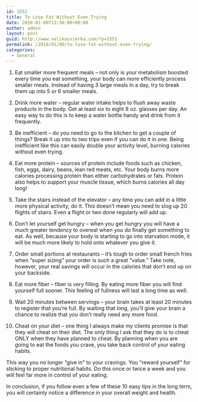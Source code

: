 ```yaml
---
id: 1551
title: To Lose Fat Without Even Trying
date: 2016-01-08T13:56:00+00:00
author: admin
layout: post
guid: http://www.velikazvjerka.com/?p=1551
permalink: /2016/01/08/to-lose-fat-without-even-trying/
categories:
  - General
---
```

1. Eat smaller more frequent meals &#8211; not only is your metabolism boosted every time you eat something, your body can more efficiently process smaller meals. Instead of having 3 large meals in a day, try to break them up into 5 or 6 smaller meals.

2. Drink more water &#8211; regular water intake helps to flush away waste products in the body. Get at least six to eight 8 oz. glasses per day. An easy way to do this is to keep a water bottle handy and drink from it frequently.

3. Be inefficient &#8211; do you need to go to the kitchen to get a couple of things? Break it up into to two trips even if you can do it in one. Being inefficient like this can easily double your activity level, burning calories without even trying.

4. Eat more protein &#8211; sources of protein include foods such as chicken, fish, eggs, dairy, beans, lean red meats, etc. Your body burns more calories processing protein than either carbohydrates or fats. Protein also helps to support your muscle tissue, which burns calories all day long!

5. Take the stairs instead of the elevator &#8211; any time you can add in a little more physical activity, do it. This doesn&#8217;t mean you need to slog up 20 flights of stairs. Even a flight or two done regularly will add up. 

6. Don&#8217;t let yourself get hungry &#8211; when you get hungry you will have a much greater tendency to overeat when you do finally get something to eat. As well, because your body is starting to go into starvation mode, it will be much more likely to hold onto whatever you give it.

7. Order small portions at restaurants &#8211; it&#8217;s tough to order small french fries when &#8220;super sizing&#8221; your order is such a great &#8220;value.&#8221; Take note, however, your real savings will occur in the calories that don&#8217;t end up on your backside.

8. Eat more fiber &#8211; fiber is very filling. By eating more fiber you will find yourself full sooner. This feeling of fullness will last a long time as well.

9. Wait 20 minutes between servings &#8211; your brain takes at least 20 minutes to register that you&#8217;re full. By waiting that long, you&#8217;ll give your brain a chance to realize that you don&#8217;t really need any more food.

10. Cheat on your diet &#8211; one thing I always make my clients promise is that they will cheat on their diet. The only thing I ask that they do is to cheat ONLY when they have planned to cheat. By planning when you are going to eat the foods you crave, you take back control of your eating habits. 

This way you no longer &#8220;give in&#8221; to your cravings. You &#8220;reward yourself&#8221; for sticking to proper nutritional habits. Do this once or twice a week and you will feel far more in control of your eating. 

In conclusion, if you follow even a few of these 10 easy tips in the long term, you will certainly notice a difference in your overall weight and health.